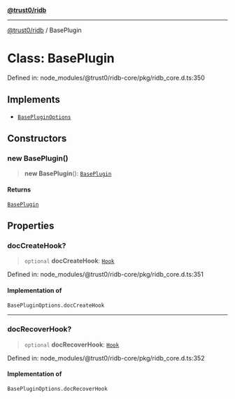 [**@trust0/ridb**](../README.md)

***

[@trust0/ridb](../README.md) / BasePlugin

# Class: BasePlugin

Defined in: node\_modules/@trust0/ridb-core/pkg/ridb\_core.d.ts:350

## Implements

- [`BasePluginOptions`](../type-aliases/BasePluginOptions.md)

## Constructors

### new BasePlugin()

> **new BasePlugin**(): [`BasePlugin`](BasePlugin.md)

#### Returns

[`BasePlugin`](BasePlugin.md)

## Properties

### docCreateHook?

> `optional` **docCreateHook**: [`Hook`](../type-aliases/Hook.md)

Defined in: node\_modules/@trust0/ridb-core/pkg/ridb\_core.d.ts:351

#### Implementation of

`BasePluginOptions.docCreateHook`

***

### docRecoverHook?

> `optional` **docRecoverHook**: [`Hook`](../type-aliases/Hook.md)

Defined in: node\_modules/@trust0/ridb-core/pkg/ridb\_core.d.ts:352

#### Implementation of

`BasePluginOptions.docRecoverHook`
